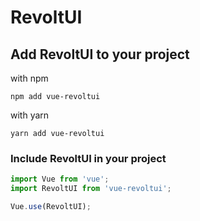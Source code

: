 # RevoltUI

## Add RevoltUI to your project

with npm
```
npm add vue-revoltui
```

with yarn
```
yarn add vue-revoltui
```

### Include RevoltUI in your project

```javascript
import Vue from 'vue';
import RevoltUI from 'vue-revoltui';

Vue.use(RevoltUI);
```
